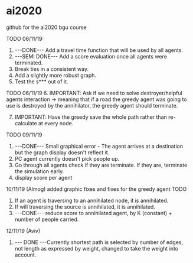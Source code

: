 # ai2020
github for the ai2020 bgu course 

TODO  06/11/19:
1. ---DONE--- Add a travel time function that will be used by all agents.
2. ---SEMI DONE--- Add a score evaluation once all agents were terminated.
3. Break ties in a consistent way.
4. Add a slightly more robust graph.
5. Test the s*** out of it.

TODO 06/11/19
6. IMPORTANT: Ask if we need to solve destroyer/helpful agents interaction -> meaning that if a road the greedy agent was going to use is destroyed by the annihilator, the greedy agent should terminate.

7. IMPORTANT: Have the greedy save the whole path rather than re-calculate at every node.

TODO 09/11/19
1.  ---DONE--- Small graphical error - The agent arrives at a destination but the graph display doesn't reflect it.
2. PC agent currently doesn't pick people up. 
3. Go through all agents check if they are terminate. If they are, terminate the simulation early.
4. display score per agent

10/11/19 (Almog)
added graphic fixes and fixes for the greedy agent
TODO
1. If an agent is traversing to an annihilated node, it is annihilated.
2. If will traversing the source is annihilated, it is annihilated.
3. ---DONE--- reduce score to annihilated agent, by K (constant) + number of people carried.

12/11/19 (Aviv)

1. --- DONE ---Currently shortest path is selected by number of edges, not length as expressed by weight, changed to take the weight into account.
